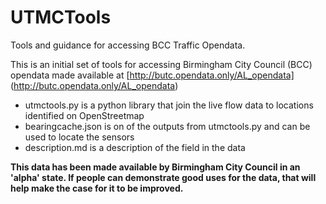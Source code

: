 # UTMCTools
Tools and guidance for accessing BCC Traffic Opendata.

This is an initial set of tools for accessing Birmingham City Council (BCC) opendata made available at [http://butc.opendata.only/AL_opendata] (http://butc.opendata.only/AL_opendata)

- utmctools.py is a python library that join the live flow data to locations identified on OpenStreetmap
- bearingcache.json is on of the outputs from utmctools.py and can be used to locate the sensors
- description.md is a description of the field in the data

**This data has been made available by Birmingham City Council in an 'alpha' state. If people can demonstrate good uses for the data, that will help make the case for it to be improved.**
